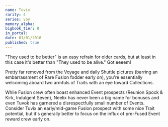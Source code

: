 ```yaml
---
name: Tuvix
rarity: 4
series: voy
memory_alpha:
bigbook_tier: 8
in_portal:
date: 01/01/2016
published: true
---
```


"They used to be better" is an easy refrain for older cards, but at least in this case it's better than "They used to be alive." Got eeeem!

Pretty far removed from the Voyage and daily Shuttle pictures (barring an embarrassment of Rare Fusion fodder early on), you're essentially welcoming aboard two armfuls of Traits with an eye toward Collections.

While Fusion crew often boast enhanced Event prospects (Reunion Spock & Kirk, Indulgent Seven), Neelix has never been a big name for bonuses and even Tuvok has garnered a disrespectfully small number of Events. Consider Tuvix an early/mid-game Fusion prospect with some nice Trait potential, but it's generally better to focus on the influx of pre-Fused Event reward crew early on.
